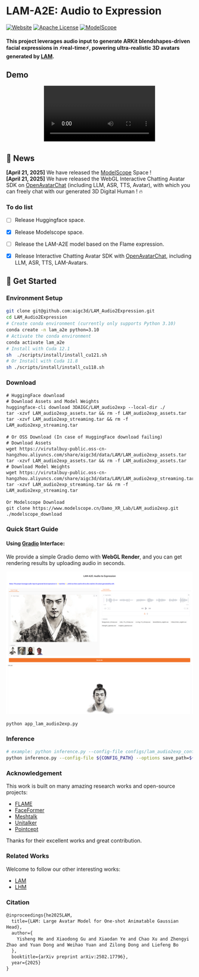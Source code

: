 # LAM-A2E: Audio to Expression

[![Website](https://raw.githubusercontent.com/prs-eth/Marigold/main/doc/badges/badge-website.svg)](https://aigc3d.github.io/projects/LAM/) 
[![Apache License](https://img.shields.io/badge/📃-Apache--2.0-929292)](https://www.apache.org/licenses/LICENSE-2.0)
[![ModelScope](https://img.shields.io/badge/%20ModelScope%20-Space-blue)](https://www.modelscope.cn/studios/Damo_XR_Lab/LAM-A2E) 

#### This project leverages audio input to generate ARKit blendshapes-driven facial expressions in ⚡real-time⚡, powering ultra-realistic 3D avatars generated by [LAM](https://github.com/aigc3d/LAM).

## Demo

<div align="center">
  <video controls src="https://github.com/user-attachments/assets/a89a0d70-a573-4d61-91bd-4f09a0b6ce2c">
  </video>
</div>

## 📢 News

**[April 21, 2025]** We have released the [ModelScope](https://www.modelscope.cn/studios/Damo_XR_Lab/LAM-A2E) Space ! <br>
**[April 21, 2025]** We have released the WebGL Interactive Chatting Avatar SDK on [OpenAvatarChat](https://github.com/HumanAIGC-Engineering/OpenAvatarChat) (including LLM, ASR, TTS, Avatar), with which you can freely chat with our generated 3D Digital Human ! 🔥 <br>

### To do list
- [ ] Release Huggingface space.
- [x] Release Modelscope space.
- [ ] Release the LAM-A2E model based on the Flame expression.
- [x] Release Interactive Chatting Avatar SDK with [OpenAvatarChat](https://www.modelscope.cn/studios/Damo_XR_Lab/LAM-A2E), including LLM, ASR, TTS, LAM-Avatars.



## 🚀 Get Started
### Environment Setup
```bash
git clone git@github.com:aigc3d/LAM_Audio2Expression.git
cd LAM_Audio2Expression
# Create conda environment (currently only supports Python 3.10)
conda create -n lam_a2e python=3.10
# Activate the conda environment
conda activate lam_a2e
# Install with Cuda 12.1
sh  ./scripts/install/install_cu121.sh
# Or Install with Cuda 11.8
sh ./scripts/install/install_cu118.sh
```


### Download

```
# HuggingFace download
# Download Assets and Model Weights
huggingface-cli download 3DAIGC/LAM_audio2exp --local-dir ./
tar -xzvf LAM_audio2exp_assets.tar && rm -f LAM_audio2exp_assets.tar
tar -xzvf LAM_audio2exp_streaming.tar && rm -f LAM_audio2exp_streaming.tar

# Or OSS Download (In case of HuggingFace download failing)
# Download Assets
wget https://virutalbuy-public.oss-cn-hangzhou.aliyuncs.com/share/aigc3d/data/LAM/LAM_audio2exp_assets.tar
tar -xzvf LAM_audio2exp_assets.tar && rm -f LAM_audio2exp_assets.tar
# Download Model Weights
wget https://virutalbuy-public.oss-cn-hangzhou.aliyuncs.com/share/aigc3d/data/LAM/LAM_audio2exp_streaming.tar
tar -xzvf LAM_audio2exp_streaming.tar && rm -f LAM_audio2exp_streaming.tar

Or Modelscope Download
git clone https://www.modelscope.cn/Damo_XR_Lab/LAM_audio2exp.git ./modelscope_download
```


### Quick Start Guide
#### Using <a href="https://github.com/gradio-app/gradio">Gradio</a> Interface: 
We provide a simple Gradio demo with **WebGL Render**, and you can get rendering results by uploading audio in seconds.

<img src="./assets/images/snapshot.png" alt="teaser" width="1000"/>



```
python app_lam_audio2exp.py
```

### Inference
```bash
# example: python inference.py --config-file configs/lam_audio2exp_config_streaming.py --options save_path=exp/audio2exp weight=pretrained_models/lam_audio2exp_streaming.tar audio_input=./assets/sample_audio/BarackObama_english.wav
python inference.py --config-file ${CONFIG_PATH} --options save_path=${SAVE_PATH} weight=${CHECKPOINT_PATH} audio_input=${AUDIO_INPUT}
```

### Acknowledgement
This work is built on many amazing research works and open-source projects:
- [FLAME](https://flame.is.tue.mpg.de)
- [FaceFormer](https://github.com/EvelynFan/FaceFormer)
- [Meshtalk](https://github.com/facebookresearch/meshtalk)
- [Unitalker](https://github.com/X-niper/UniTalker)
- [Pointcept](https://github.com/Pointcept/Pointcept)

Thanks for their excellent works and great contribution.


### Related Works
Welcome to follow our other interesting works:
- [LAM](https://github.com/aigc3d/LAM)
- [LHM](https://github.com/aigc3d/LHM)


### Citation
```
@inproceedings{he2025LAM,
  title={LAM: Large Avatar Model for One-shot Animatable Gaussian Head},
  author={
    Yisheng He and Xiaodong Gu and Xiaodan Ye and Chao Xu and Zhengyi Zhao and Yuan Dong and Weihao Yuan and Zilong Dong and Liefeng Bo
  },
  booktitle={arXiv preprint arXiv:2502.17796},
  year={2025}
}
```

